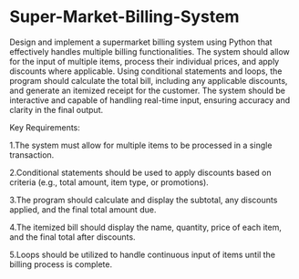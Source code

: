 # Super-Market-Billing-System
Design and implement a supermarket billing system using Python that effectively handles multiple billing functionalities. The system should allow for the input of multiple items, process their individual prices, and apply discounts where applicable. Using conditional statements and loops, the program should calculate the total bill, including any applicable discounts, and generate an itemized receipt for the customer. The system should be interactive and capable of handling real-time input, ensuring accuracy and clarity in the final output.
 
Key Requirements:

1.The system must allow for multiple items to be processed in a single transaction.

2.Conditional statements should be used to apply discounts based on criteria (e.g., total amount, item type, or promotions).

3.The program should calculate and display the subtotal, any discounts applied, and the final total amount due.

4.The itemized bill should display the name, quantity, price of each item, and the final total after discounts.

5.Loops should be utilized to handle continuous input of items until the billing process is complete.
